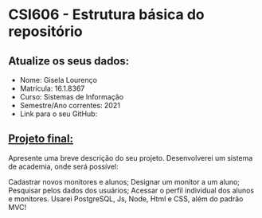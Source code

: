 # **CSI606 - Estrutura básica do repositório**

## Atualize os seus dados:

- Nome: Gisela Lourenço 
- Matrícula: 16.1.8367  
- Curso: Sistemas de Informação
- Semestre/Ano correntes: 2021
- Link para o seu GitHub:

## [Projeto final:](./Projeto/README.md) 

Apresente uma breve descrição do seu projeto.
Desenvolverei um sistema de academia, onde será possível:

Cadastrar novos monitores e alunos;
Designar um monitor a um aluno;
Pesquisar pelos dados dos usuários;
Acessar o perfil individual dos alunos e monitores.
Usarei  PostgreSQL, Js, Node, Html e CSS, além do padrão MVC! 

